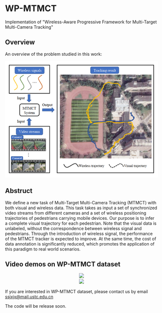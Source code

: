 # WP-MTMCT
Implementation of "Wireless-Aware Progressive Framework for Multi-Target Multi-Camera Tracking"

## Overview
An overview of the problem studied in this work:
<div align=center>
<img src="assets/overview.png"/>
</div>

## Abstruct
We define a new task of Multi-Target Multi-Camera Tracking (MTMCT) with both visual and wireless data. This task takes as input a set of synchronized video streams from different cameras and a set of wireless positioning trajectories of pedestrians carrying mobile devices. Our purpose is to infer a complete visual trajectory for each pedestrian. Note that the visual data is unlabeled, without the correspondence between wireless signal and pedestrians. Through the introduction of wireless signal, the performance of the MTMCT tracker is expected to improve. At the same time, the cost of data annotation is significantly reduced, which promotes the application of this paradigm to real world scenarios.

## Video demos on WP-MTMCT dataset
<div align=center>
<img src="assets/demo1.gif"/>
</div>

<div align=center>
<img src="assets/demo2.gif"/>
</div>

If you are interested in WP-MTMCT dataset, please contact us by email ssjxjx@mail.ustc.edu.cn

The code will be release soon.
